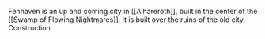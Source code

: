 Fenhaven is an up and coming city in [[Aihareroth]], built in the center of the [[Swamp of Flowing Nightmares]]. It is built over the ruins of the old city. Construction 